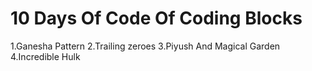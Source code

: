 # 10 Days Of Code Of Coding Blocks
1.Ganesha Pattern
2.Trailing zeroes
3.Piyush And Magical Garden
4.Incredible Hulk
